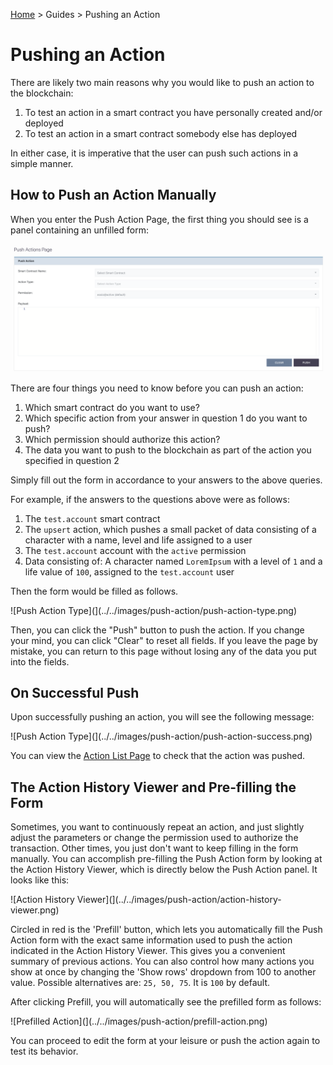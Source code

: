 [Home](../..) > Guides > Pushing an Action

# Pushing an Action

There are likely two main reasons why you would like to push an action to the blockchain:

1. To test an action in a smart contract you have personally created and/or deployed
2. To test an action in a smart contract somebody else has deployed

In either case, it is imperative that the user can push such actions in a simple manner.

## How to Push an Action Manually

When you enter the Push Action Page, the first thing you should see is a panel containing an unfilled form:

![Push Action Form](../../images/push-action/push-action-init.png)

There are four things you need to know before you can push an action:

1. Which smart contract do you want to use?
2. Which specific action from your answer in question 1 do you want to push?
3. Which permission should authorize this action?
4. The data you want to push to the blockchain as part of the action you specified in question 2

Simply fill out the form in accordance to your answers to the above queries. 

For example, if the answers to the questions above were as follows:

1. The `test.account` smart contract
2. The `upsert` action, which pushes a small packet of data consisting of a character with a name, level and life assigned to a user
3. The `test.account` account with the `active` permission
4. Data consisting of: A character named `LoremIpsum` with a level of `1` and a life value of `100`, assigned to the `test.account` user

Then the form would be filled as follows.

![Push Action Type](](../../images/push-action/push-action-type.png)

Then, you can click the "Push" button to push the action. If you change your mind, you can click "Clear" to reset all fields. If you leave the page by mistake, you can return to this page without losing any of the data you put into the fields.

## On Successful Push

Upon successfully pushing an action, you will see the following message:

![Push Action Type](](../../images/push-action/push-action-success.png)

You can view the [Action List Page](../../pages/action-list-page.md) to check that the action was pushed.

## The Action History Viewer and Pre-filling the Form

Sometimes, you want to continuously repeat an action, and just slightly adjust the parameters or change the permission used to authorize the transaction. Other times, you just don't want to keep filling in the form manually. You can accomplish pre-filling the Push Action form by looking at the Action History Viewer, which is directly below the Push Action panel. It looks like this:

![Action History Viewer](](../../images/push-action/action-history-viewer.png)

Circled in red is the 'Prefill' button, which lets you automatically fill the Push Action form with the exact same information used to push the action indicated in the Action History Viewer. This gives you a convenient summary of previous actions. You can also control how many actions you show at once by changing the 'Show rows' dropdown from 100 to another value. Possible alternatives are: `25, 50, 75`. It is `100` by default.

After clicking Prefill, you will automatically see the prefilled form as follows:

![Prefilled Action](](../../images/push-action/prefill-action.png)

You can proceed to edit the form at your leisure or push the action again to test its behavior.
